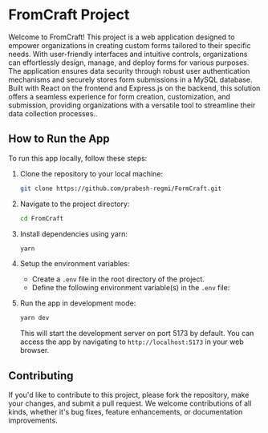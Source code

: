 # FromCraft Project

Welcome to FromCraft! This project is a web application designed to empower organizations in creating custom forms tailored to their specific needs. With user-friendly interfaces and intuitive controls, organizations can effortlessly design, manage, and deploy forms for various purposes. The application ensures data security through robust user authentication mechanisms and securely stores form submissions in a MySQL database. Built with React on the frontend and Express.js on the backend, this solution offers a seamless experience for form creation, customization, and submission, providing organizations with a versatile tool to streamline their data collection processes..

## How to Run the App

To run this app locally, follow these steps:

1. Clone the repository to your local machine:
   ```bash
   git clone https://github.com/prabesh-regmi/FormCraft.git
   ```

2. Navigate to the project directory:
   ```bash
   cd FromCraft
   ```

3. Install dependencies using yarn:
   ```bash
   yarn
   ```

4. Setup the environment variables:
   - Create a `.env` file in the root directory of the project.
   - Define the following environment variable(s) in the `.env` file:

5. Run the app in development mode:
   ```bash
   yarn dev
   ```

   This will start the development server on port 5173 by default. You can access the app by navigating to `http://localhost:5173` in your web browser.

## Contributing

If you'd like to contribute to this project, please fork the repository, make your changes, and submit a pull request. We welcome contributions of all kinds, whether it's bug fixes, feature enhancements, or documentation improvements.
